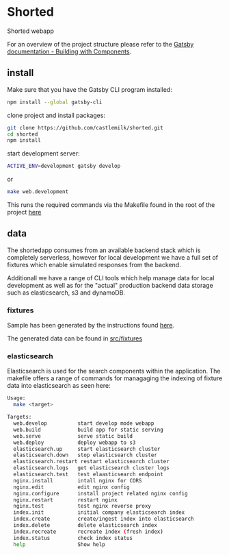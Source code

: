 # Shorted

Shorted webapp

For an overview of the project structure please refer to the [Gatsby documentation - Building with Components](https://www.gatsbyjs.org/docs/building-with-components/).

## install

Make sure that you have the Gatsby CLI program installed:

```sh
npm install --global gatsby-cli
```

clone project and install packages:

```sh
git clone https://github.com/castlemilk/shorted.git
cd shorted
npm install
```

start development server:

```sh
ACTIVE_ENV=development gatsby develop
```

or

```sh
make web.development
```

This runs the required commands via the Makefile found in the root of the project [here](Makefile)

## data

The shortedapp consumes from an available backend stack which is completely serverless, however for local development we have a full set of fixtures which enable simulated responses from the backend.

Additionall we have a range of CLI tools which help manage data for local development as well as for the "actual" production backend data storage such as elasticsearch, s3 and dynamoDB.

### fixtures

Sample has been generated by the instructions found [here](cli/sample_data/README.md).

The generated data can be found in [src/fixtures](src/services/sapi/fixtures)

### elasticsearch

Elasticsearch is used for the search components within the application. The makefile offers a range of commands for managaging the indexing of fixture data into elasticsearch as seen here:

```bash
Usage:
  make <target>

Targets:
  web.develop          start develop mode webapp
  web.build            build app for static serving
  web.serve            serve static build
  web.deploy           deploy webapp to s3
  elasticsearch.up     start elasticsearch cluster
  elasticsearch.down   stop elasticsearch cluster
  elasticsearch.restart restart elasticsearch cluster
  elasticsearch.logs   get elasticsearch cluster logs
  elasticsearch.test   test elaasticsearch endpoint
  nginx.install        intall nginx for CORS
  nginx.edit           edit nginx config
  nginx.configure      install project related nginx config
  nginx.restart        restart nginx
  nginx.test           test nginx reverse proxy
  index.init           initial company elasticsearch index
  index.create         create/ingest index into elasticsearch
  index.delete         delete elasticsearch index
  index.recreate       recreate index (fresh index)
  index.status         check index status
  help                 Show help
```
